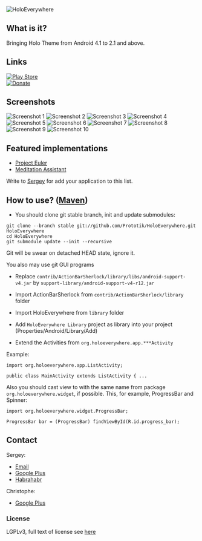 ![HoloEverywhere](http://holoeverywhere.org/github-res/logo.png "HoloEverywhere")

## What is it?
Bringing Holo Theme from Android 4.1 to 2.1 and above.
## Links
[![Play Store](http://holoeverywhere.org/github-res/play_store_button.png)][Play Store]  
[![Donate](http://holoeverywhere.org/github-res/donate_button.png)][Donate]

## Screenshots
![Screenshot 1](http://holoeverywhere.org/img/screenshots/1.png "Screenshot 1")
![Screenshot 2](http://holoeverywhere.org/img/screenshots/2.png "Screenshot 2")
![Screenshot 3](http://holoeverywhere.org/img/screenshots/3.png "Screenshot 3")
![Screenshot 4](http://holoeverywhere.org/img/screenshots/4.png "Screenshot 4")
![Screenshot 5](http://holoeverywhere.org/img/screenshots/5.png "Screenshot 5")
![Screenshot 6](http://holoeverywhere.org/img/screenshots/6.png "Screenshot 6")
![Screenshot 7](http://holoeverywhere.org/img/screenshots/7.png "Screenshot 7")
![Screenshot 8](http://holoeverywhere.org/img/screenshots/8.png "Screenshot 8")
![Screenshot 9](http://holoeverywhere.org/img/screenshots/9.png "Screenshot 9")
![Screenshot 10](http://holoeverywhere.org/img/screenshots/10.png "Screenshot 10")

## Featured implementations
 * [Project Euler](https://play.google.com/store/apps/details?id=ie.cathalcoffey.android.projecteuler)
 * [Meditation Assistant](https://play.google.com/store/apps/details?id=sh.ftp.rocketninelabs.meditationassistant)

Write to [Sergey](mailto:prototypegamez@gmail.com) for add your application to this list.

## How to use? ([Maven][Build with Maven])

* You should clone git stable branch, init and update submodules:

```
git clone --branch stable git://github.com/Prototik/HoloEverywhere.git HoloEverywhere
cd HoloEverywhere
git submodule update --init --recursive
```
Git will be swear on detached HEAD state, ignore it.

You also may use git GUI programs

* Replace `contrib/ActionBarSherlock/library/libs/android-support-v4.jar` by `support-library/android-support-v4-r12.jar`

* Import ActionBarSherlock from `contrib/ActionBarSherlock/library` folder

* Import HoloEverywhere from `library` folder

* Add `HoloEverywhere Library` project as library into your project (Properties/Android/Library/Add)

* Extend the Activities from `org.holoeverywhere.app.***Activity`

Example:

```
import org.holoeverywhere.app.ListActivity;

public class MainActivity extends ListActivity { ...
```
Also you should cast view to with the same name from package `org.holoeverywhere.widget`, if possible. This, for example, ProgressBar and Spinner:
```
import org.holoeverywhere.widget.ProgressBar;

ProgressBar bar = (ProgressBar) findViewById(R.id.progress_bar);
```

## Contact

Sergey:
  * [Email](mailto:prototypegamez@gmail.com "Send email to Sergey")
  * [Google Plus](https://plus.google.com/103272077758668000975/posts "Google Plus")
  * [Habrahabr](http://habrahabr.ru/users/prototik/)
  
Christophe:
  * [Google Plus](https://plus.google.com/108315424589085456181/posts "Google Plus")

### License
LGPLv3, full text of license see [here][License]

[Play Store]: https://play.google.com/store/apps/details?id=org.holoeverywhere.demo "Play Store"
[Donate]: https://www.paypal.com/cgi-bin/webscr?cmd=_donations&business=X7E7U7HNR36YN&lc=US&item_name=HoloEverywhere&currency_code=USD&bn=PP%2dDonationsBF%3adonate_button%2epng%3aNonHosted "Donate"
[Build with Maven]: https://github.com/Prototik/HoloEverywhere/wiki/Maven "Build with maven"
[License]: https://raw.github.com/Prototik/HoloEverywhere/master/LICENSE "LGPLv3"
